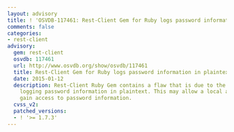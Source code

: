```yaml
---
layout: advisory
title: ! 'OSVDB-117461: Rest-Client Gem for Ruby logs password information in plaintext'
comments: false
categories:
- rest-client
advisory:
  gem: rest-client
  osvdb: 117461
  url: http://www.osvdb.org/show/osvdb/117461
  title: Rest-Client Gem for Ruby logs password information in plaintext
  date: 2015-01-12
  description: Rest-Client Ruby Gem contains a flaw that is due to the application
    logging password information in plaintext. This may allow a local attacker to
    gain access to password information.
  cvss_v2: 
  patched_versions:
  - ! '>= 1.7.3'
---
```

